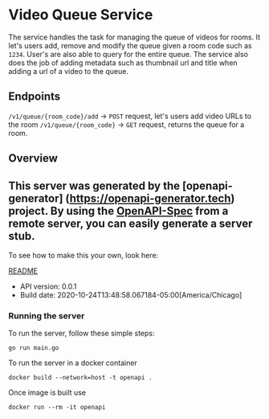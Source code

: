 # Video Queue Service

The service handles the task for managing the queue of videos for rooms. It let's users add, remove and modify the queue given a room code such as `1234`. User's are also able to query for the entire queue. The service also does the job of adding metadata such as thumbnail url and title when adding a url of a video to the queue.

## Endpoints

`/v1/queue/{room_code}/add` -> `POST` request, let's users add video URLs to the room
`/v1/queue/{room_code}` -> `GET` request, returns the queue for a room.


## Overview
This server was generated by the [openapi-generator]
(https://openapi-generator.tech) project.
By using the [OpenAPI-Spec](https://github.com/OAI/OpenAPI-Specification) from a remote server, you can easily generate a server stub.  
-

To see how to make this your own, look here:

[README](https://openapi-generator.tech)

- API version: 0.0.1
- Build date: 2020-10-24T13:48:58.067184-05:00[America/Chicago]


### Running the server
To run the server, follow these simple steps:

```
go run main.go
```

To run the server in a docker container
```
docker build --network=host -t openapi .
```

Once image is built use
```
docker run --rm -it openapi 
```
